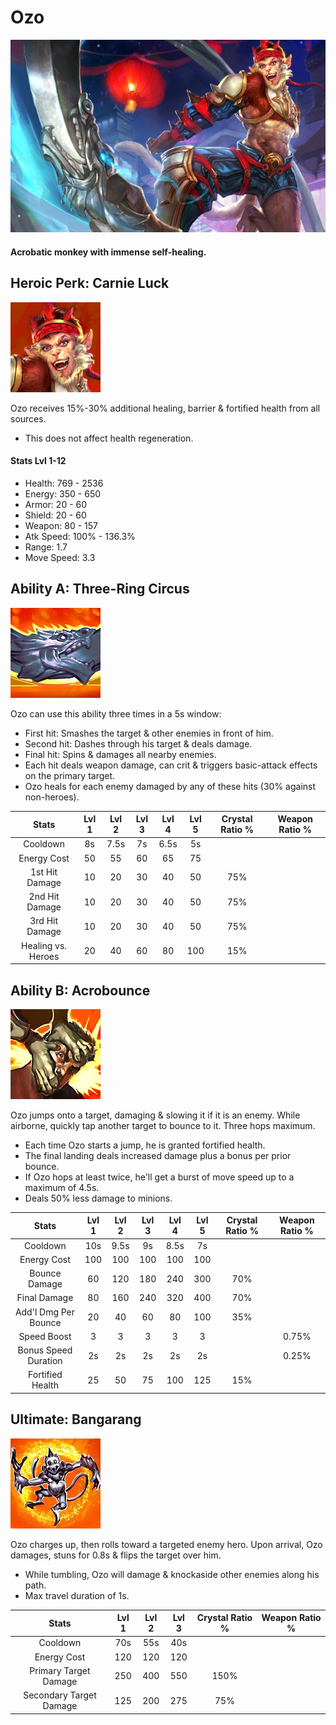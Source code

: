 # Ozo

![](../../.gitbook/assets/image%20%28178%29.png)

#### Acrobatic monkey with immense self-healing.

## Heroic Perk: Carnie Luck

![Carnie Luck](../../.gitbook/assets/image%20%28172%29.png)

Ozo receives 15%-30% additional healing, barrier & fortified health from all sources.

* This does not affect health regeneration.

#### Stats Lvl 1-12

* Health: 769 - 2536
* Energy: 350 - 650
* Armor: 20 - 60
* Shield: 20 - 60
* Weapon: 80 - 157
* Atk Speed: 100% - 136.3%
* Range: 1.7
* Move Speed: 3.3

## Ability A: Three-Ring Circus

![Three-Ring Circus](../../.gitbook/assets/image%20%28310%29.png)

Ozo can use this ability three times in a 5s window:

* First hit: Smashes the target & other enemies in front of him.
* Second hit: Dashes through his target & deals damage.
* Final hit: Spins & damages all nearby enemies.
* Each hit deals weapon damage, can crit & triggers basic-attack effects on the primary target.
* Ozo heals for each enemy damaged by any of these hits \(30% against non-heroes\).

| Stats | Lvl 1 | Lvl 2 | Lvl 3 | Lvl 4 | Lvl 5 | Crystal      Ratio % | Weapon     Ratio % |
| :---: | :---: | :---: | :---: | :---: | :---: | :---: | :---: |
| Cooldown | 8s | 7.5s | 7s | 6.5s | 5s |  |  |
| Energy       Cost | 50 | 55 | 60 | 65 | 75 |  |  |
| 1st Hit       Damage | 10 | 20 | 30 | 40 | 50 | 75% |  |
| 2nd Hit      Damage | 10 | 20 | 30 | 40 | 50 | 75% |  |
| 3rd Hit       Damage | 10 | 20 | 30 | 40 | 50 | 75% |  |
| Healing vs. Heroes | 20 | 40 | 60 | 80 | 100 | 15% |  |

## Ability B: Acrobounce

![Acrobounce](../../.gitbook/assets/image%20%28321%29.png)

Ozo jumps onto a target, damaging & slowing it if it is an enemy. While airborne, quickly tap another target to bounce to it. Three hops maximum.

* Each time Ozo starts a jump, he is granted fortified health.
* The final landing deals increased damage plus a bonus per prior bounce.
* If Ozo hops at least twice, he'll get a burst of move speed up to a maximum of 4.5s.
* Deals 50% less damage to minions.

| Stats | Lvl 1 | Lvl 2 | Lvl 3 | Lvl 4 | Lvl 5 | Crystal      Ratio % | Weapon     Ratio % |
| :---: | :---: | :---: | :---: | :---: | :---: | :---: | :---: |
| Cooldown | 10s | 9.5s | 9s | 8.5s | 7s |  |  |
| Energy       Cost | 100 | 100 | 100 | 100 | 100 |  |  |
| Bounce      Damage | 60 | 120 | 180 | 240 | 300 | 70% |  |
| Final          Damage | 80 | 160 | 240 | 320 | 400 | 70% |  |
| Add'l Dmg Per            Bounce | 20 | 40 | 60 | 80 | 100 | 35% |  |
| Speed        Boost | 3 | 3 | 3 | 3 | 3 |  | 0.75% |
| Bonus        Speed       Duration | 2s | 2s | 2s | 2s | 2s |  | 0.25% |
| Fortified    Health | 25 | 50 | 75 | 100 | 125 | 15% |  |

## Ultimate: Bangarang

![Bangarang](../../.gitbook/assets/image%20%28187%29.png)

Ozo charges up, then rolls toward a targeted enemy hero. Upon arrival, Ozo damages, stuns for 0.8s & flips the target over him.

* While tumbling, Ozo will damage & knockaside other enemies along his path.
* Max travel duration of 1s.

| Stats | Lvl 1 | Lvl 2 | Lvl 3 | Crystal Ratio % | Weapon Ratio % |
| :---: | :---: | :---: | :---: | :---: | :---: |
| Cooldown | 70s | 55s | 40s |  |  |
| Energy Cost | 120 | 120 | 120 |  |  |
| Primary Target   Damage | 250 | 400 | 550 | 150% |  |
| Secondary          Target Damage | 125 | 200 | 275 | 75% |  |

